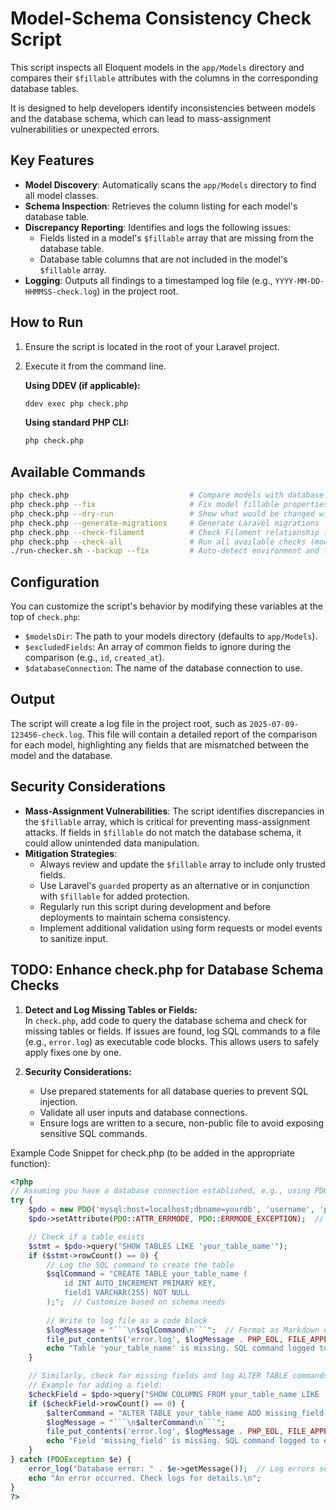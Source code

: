 # Model-Schema Consistency Check Script

This script inspects all Eloquent models in the `app/Models` directory and compares their `$fillable` attributes with the columns in the corresponding database tables.

It is designed to help developers identify inconsistencies between models and the database schema, which can lead to mass-assignment vulnerabilities or unexpected errors.

## Key Features

- **Model Discovery**: Automatically scans the `app/Models` directory to find all model classes.
- **Schema Inspection**: Retrieves the column listing for each model's database table.
- **Discrepancy Reporting**: Identifies and logs the following issues:
  - Fields listed in a model's `$fillable` array that are missing from the database table.
  - Database table columns that are not included in the model's `$fillable` array.
- **Logging**: Outputs all findings to a timestamped log file (e.g., `YYYY-MM-DD-HHMMSS-check.log`) in the project root.

## How to Run

1. Ensure the script is located in the root of your Laravel project.
2. Execute it from the command line.

    **Using DDEV (if applicable):**
    ```bash
    ddev exec php check.php
    ```

    **Using standard PHP CLI:**
    ```bash
    php check.php
    ```

## Available Commands

```bash
php check.php                           # Compare models with database
php check.php --fix                     # Fix model fillable properties automatically
php check.php --dry-run                 # Show what would be changed without applying
php check.php --generate-migrations     # Generate Laravel migrations
php check.php --check-filament          # Check Filament relationship integrity
php check.php --check-all               # Run all available checks (model comparison, Filament relationships)
./run-checker.sh --backup --fix         # Auto-detect environment and fix models
```

## Configuration

You can customize the script's behavior by modifying these variables at the top of `check.php`:

- `$modelsDir`: The path to your models directory (defaults to `app/Models`).
- `$excludedFields`: An array of common fields to ignore during the comparison (e.g., `id`, `created_at`).
- `$databaseConnection`: The name of the database connection to use.

## Output

The script will create a log file in the project root, such as `2025-07-09-123456-check.log`. This file will contain a detailed report of the comparison for each model, highlighting any fields that are mismatched between the model and the database.

## Security Considerations

- **Mass-Assignment Vulnerabilities**: The script identifies discrepancies in the `$fillable` array, which is critical for preventing mass-assignment attacks. If fields in `$fillable` do not match the database schema, it could allow unintended data manipulation.
- **Mitigation Strategies**:
  - Always review and update the `$fillable` array to include only trusted fields.
  - Use Laravel's `guarded` property as an alternative or in conjunction with `$fillable` for added protection.
  - Regularly run this script during development and before deployments to maintain schema consistency.
  - Implement additional validation using form requests or model events to sanitize input.

## TODO: Enhance check.php for Database Schema Checks

1. **Detect and Log Missing Tables or Fields:**  
   In `check.php`, add code to query the database schema and check for missing tables or fields. If issues are found, log SQL commands to a file (e.g., `error.log`) as executable code blocks. This allows users to safely apply fixes one by one.

2. **Security Considerations:**  
   - Use prepared statements for all database queries to prevent SQL injection.  
   - Validate all user inputs and database connections.  
   - Ensure logs are written to a secure, non-public file to avoid exposing sensitive SQL commands.

Example Code Snippet for check.php (to be added in the appropriate function):  
```php
<?php
// Assuming you have a database connection established, e.g., using PDO
try {
    $pdo = new PDO('mysql:host=localhost;dbname=yourdb', 'username', 'password');
    $pdo->setAttribute(PDO::ATTR_ERRMODE, PDO::ERRMODE_EXCEPTION);  // Enable exceptions for error handling

    // Check if a table exists
    $stmt = $pdo->query("SHOW TABLES LIKE 'your_table_name'");
    if ($stmt->rowCount() == 0) {
        // Log the SQL command to create the table
        $sqlCommand = "CREATE TABLE your_table_name (
            id INT AUTO_INCREMENT PRIMARY KEY,
            field1 VARCHAR(255) NOT NULL
        );";  // Customize based on schema needs
        
        // Write to log file as a code block
        $logMessage = "```\n$sqlCommand\n```";  // Format as Markdown code block for easy copying
        file_put_contents('error.log', $logMessage . PHP_EOL, FILE_APPEND);
        echo "Table 'your_table_name' is missing. SQL command logged to error.log for execution.\n";
    }

    // Similarly, check for missing fields and log ALTER TABLE commands
    // Example for adding a field:
    $checkField = $pdo->query("SHOW COLUMNS FROM your_table_name LIKE 'missing_field'");
    if ($checkField->rowCount() == 0) {
        $alterCommand = "ALTER TABLE your_table_name ADD missing_field VARCHAR(255) NOT NULL;";
        $logMessage = "```\n$alterCommand\n```";
        file_put_contents('error.log', $logMessage . PHP_EOL, FILE_APPEND);
        echo "Field 'missing_field' is missing. SQL command logged to error.log for execution.\n";
    }
} catch (PDOException $e) {
    error_log("Database error: " . $e->getMessage());  // Log errors securely
    echo "An error occurred. Check logs for details.\n";
}
?>